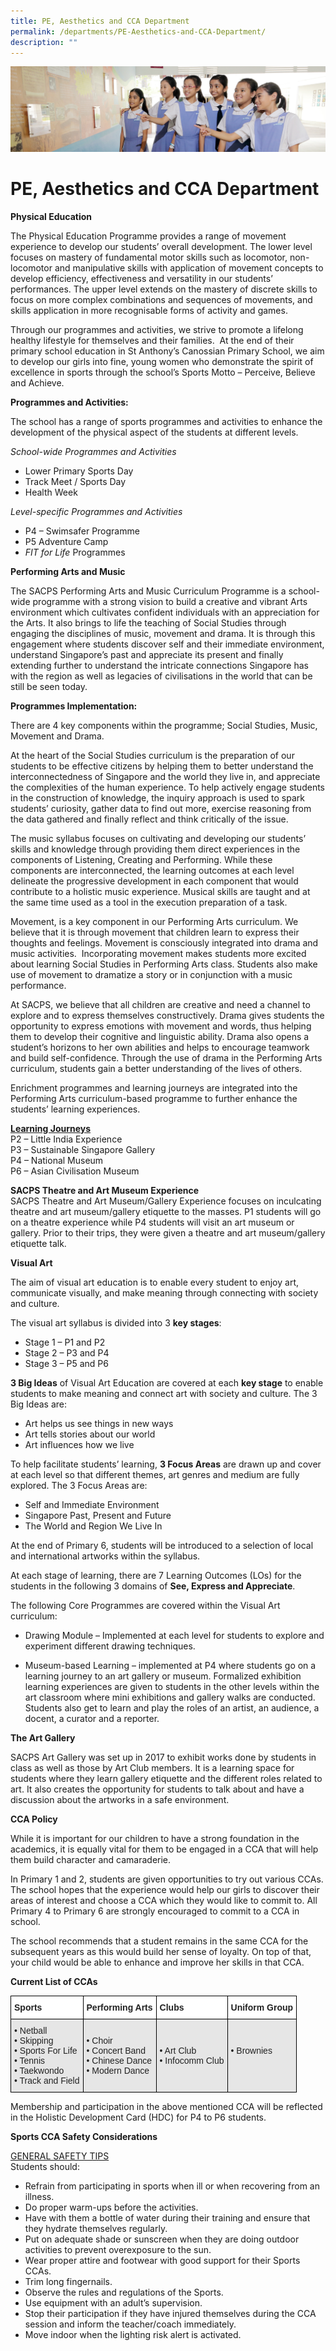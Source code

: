 ```yaml
---
title: PE, Aesthetics and CCA Department
permalink: /departments/PE-Aesthetics-and-CCA-Department/
description: ""
---
```

![](/images/Departments.jpg)

PE, Aesthetics and CCA Department
=================================

<b>Physical Education</b>

The Physical Education Programme provides a range of movement experience to develop our students’ overall development. The lower level focuses on mastery of fundamental motor skills such as locomotor, non-locomotor and manipulative skills with application of movement concepts to develop efficiency, effectiveness and versatility in our students’ performances. The upper level extends on the mastery of discrete skills to focus on more complex combinations and sequences of movements, and skills application in more recognisable forms of activity and games.

Through our programmes and activities, we strive to promote a lifelong healthy lifestyle for themselves and their families.  At the end of their primary school education in St Anthony’s Canossian Primary School, we aim to develop our girls into fine, young women who demonstrate the spirit of excellence in sports through the school’s Sports Motto – Perceive, Believe and Achieve.

<b>Programmes and Activities:</b>

The school has a range of sports programmes and activities to enhance the development of the physical aspect of the students at different levels.

<i>School-wide Programmes and Activities</i>

*   Lower Primary Sports Day
*   Track Meet / Sports Day
*   Health Week

<i>Level-specific Programmes and Activities</i>

*   P4 – Swimsafer Programme
*   P5 Adventure Camp
*   <i>FIT for Life</i> Programmes

<b>Performing Arts and Music</b>

The SACPS Performing Arts and Music Curriculum Programme is a school-wide programme with a strong vision to build a creative and vibrant Arts environment which cultivates confident individuals with an appreciation for the Arts. It also brings to life the teaching of Social Studies through engaging the disciplines of music, movement and drama. It is through this engagement where students discover self and their immediate environment, understand Singapore’s past and appreciate its present and finally extending further to understand the intricate connections Singapore has with the region as well as legacies of civilisations in the world that can be still be seen today.

<b>Programmes Implementation:</b>

There are 4 key components within the programme; Social Studies, Music, Movement and Drama.

At the heart of the Social Studies curriculum is the preparation of our students to be effective citizens by helping them to better understand the interconnectedness of Singapore and the world they live in, and appreciate the complexities of the human experience. To help actively engage students in the construction of knowledge, the inquiry approach is used to spark students’ curiosity, gather data to find out more, exercise reasoning from the data gathered and finally reflect and think critically of the issue.

The music syllabus focuses on cultivating and developing our students’ skills and knowledge through providing them direct experiences in the components of Listening, Creating and Performing. While these components are interconnected, the learning outcomes at each level delineate the progressive development in each component that would contribute to a holistic music experience. Musical skills are taught and at the same time used as a tool in the execution preparation of a task.

Movement, is a key component in our Performing Arts curriculum. We believe that it is through movement that children learn to express their thoughts and feelings. Movement is consciously integrated into drama and music activities.  Incorporating movement makes students more excited about learning Social Studies in Performing Arts class. Students also make use of movement to dramatize a story or in conjunction with a music performance.

At SACPS, we believe that all children are creative and need a channel to explore and to express themselves constructively. Drama gives students the opportunity to express emotions with movement and words, thus helping them to develop their cognitive and linguistic ability. Drama also opens a student’s horizons to her own abilities and helps to encourage teamwork and build self-confidence. Through the use of drama in the Performing Arts curriculum, students gain a better understanding of the lives of others.

Enrichment programmes and learning journeys are integrated into the Performing Arts curriculum-based programme to further enhance the students’ learning experiences.

<u><b>Learning Journeys</b></u>   
P2 – Little India Experience  
P3 – Sustainable Singapore Gallery  
P4 – National Museum  
P6 – Asian Civilisation Museum

<b>SACPS Theatre and Art Museum Experience</b>  
SACPS Theatre and Art Museum/Gallery Experience focuses on inculcating theatre and art museum/gallery etiquette to the masses. P1 students will go on a theatre experience while P4 students will visit an art museum or gallery. Prior to their trips, they were given a theatre and art museum/gallery etiquette talk.

<b>Visual Art</b>

The aim of visual art education is to enable every student to enjoy art, communicate visually, and make meaning through connecting with society and culture.

The visual art syllabus is divided into 3 <b>key stages</b>:

*   Stage 1 – P1 and P2
*   Stage 2 – P3 and P4
*   Stage 3 – P5 and P6

<b>3 Big Ideas</b> of Visual Art Education are covered at each <b>key stage</b> to enable students to make meaning and connect art with society and culture. The 3 Big Ideas are:

*   Art helps us see things in new ways
*   Art tells stories about our world
*   Art influences how we live

To help facilitate students’ learning, <b>3 Focus Areas</b> are drawn up and cover at each level so that different themes, art genres and medium are fully explored. The 3 Focus Areas are:

*   Self and Immediate Environment
*   Singapore Past, Present and Future
*   The World and Region We Live In

At the end of Primary 6, students will be introduced to a selection of local and international artworks within the syllabus.

At each stage of learning, there are 7 Learning Outcomes (LOs) for the students in the following 3 domains of <b>See, Express and Appreciate</b>.

The following Core Programmes are covered within the Visual Art curriculum:

*   Drawing Module – Implemented at each level for students to explore and experiment different drawing techniques.

*   Museum-based Learning – implemented at P4 where students go on a learning journey to an art gallery or museum. Formalized exhibition learning experiences are given to students in the other levels within the art classroom where mini exhibitions and gallery walks are conducted. Students also get to learn and play the roles of an artist, an audience, a docent, a curator and a reporter.

<b>The Art Gallery</b>

SACPS Art Gallery was set up in 2017 to exhibit works done by students in class as well as those by Art Club members. It is a learning space for students where they learn gallery etiquette and the different roles related to art. It also creates the opportunity for students to talk about and have a discussion about the artworks in a safe environment.

<b>CCA Policy</b>

While it is important for our children to have a strong foundation in the academics, it is equally vital for them to be engaged in a CCA that will help them build character and camaraderie.

In Primary 1 and 2, students are given opportunities to try out various CCAs. The school hopes that the experience would help our girls to discover their areas of interest and choose a CCA which they would like to commit to. All Primary 4 to Primary 6 are strongly encouraged to commit to a CCA in school.

The school recommends that a student remains in the same CCA for the subsequent years as this would build her sense of loyalty. On top of that, your child would be able to enhance and improve her skills in that CCA.

<b>Current List of CCAs</b>

<style type="text/css">
.tg  {border-collapse:collapse;border-spacing:0;}
.tg td{border-color:black;border-style:solid;border-width:1px;font-family:Arial, sans-serif;font-size:14px;
  overflow:hidden;padding:10px 5px;word-break:normal;}
.tg th{border-color:black;border-style:solid;border-width:1px;font-family:Arial, sans-serif;font-size:14px;
  font-weight:normal;overflow:hidden;padding:10px 5px;word-break:normal;}
.tg .tg-l2bf{background-color:#FFF;color:#222;font-weight:bold;text-align:left;vertical-align:top}
.tg .tg-xyrl{background-color:#E6E6E6;color:#222;text-align:left;vertical-align:top}
</style>
<table class="tg">
<thead>
  <tr>
    <th class="tg-l2bf"><span style="font-weight:bold">Sports</span></th>
    <th class="tg-l2bf"><span style="font-weight:bold">Performing Arts</span></th>
    <th class="tg-l2bf"><span style="font-weight:bold">Clubs</span></th>
    <th class="tg-l2bf"><span style="font-weight:bold">Uniform Group</span></th>
  </tr>
</thead>
<tbody>
  <tr>
    <td class="tg-xyrl">• Netball<br>• Skipping<br>• Sports For Life<br>• Tennis<br>• Taekwondo<br>• Track and Field</td>
    <td class="tg-xyrl"><br>• Choir<br>• Concert Band<br>• Chinese Dance<br>• Modern Dance</td>
    <td class="tg-xyrl"><br><br>• Art Club<br>• Infocomm Club</td>
    <td class="tg-xyrl"> <br><br>• Brownies</td>
  </tr>
</tbody>
</table>

Membership and participation in the above mentioned CCA will be reflected in the Holistic Development Card (HDC) for P4 to P6 students.



<b>Sports CCA Safety Considerations</b>

<u>GENERAL SAFETY TIPS</u>  
Students should:

*   Refrain from participating in sports when ill or when recovering from an illness.
*   Do proper warm-ups before the activities.
*   Have with them a bottle of water during their training and ensure that they hydrate themselves regularly.
*   Put on adequate shade or sunscreen when they are doing outdoor activities to prevent overexposure to the sun.
*   Wear proper attire and footwear with good support for their Sports CCAs.
*   Trim long fingernails.
*   Observe the rules and regulations of the Sports.
*   Use equipment with an adult’s supervision.
*   Stop their participation if they have injured themselves during the CCA session and inform the teacher/coach immediately.
*   Move indoor when the lighting risk alert is activated.
